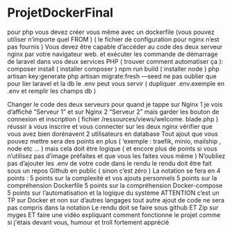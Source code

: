 # ProjetDockerFinal

pour php vous devez créer vous même avec un dockerfile (vous pouvez utiliser n’importe quel FROM ) ( le
fichier de configuration pour nginx n’est pas fournis )
Vous devez être capable d’accéder au code des deux serveur nginx par votre navigateur web. et exécuter
les commande de démarrage de laravel dans vos deux services PHP ( trouver comment automatiser ça ):
composer install ( installer composer )
npm run build ( installer node )
php artisan key:generate
php artisan migrate:fresh —seed
ne pas oublier que pour lier laravel et la db le .env peut vous servir ( dupliquer .env.exemple en .env et
remplir les champs db )
>
Changer le code des deux serveurs pour quand je tappe sur Nginx 1 je vois d’affiché “Serveur 1” et sur
Nginx 2 “Serveur 2” mais garder les bouton de connexion et inscription ( fichier /ressources/views/welcome.
blade.php )
réussir à vous inscrire et vous connecter sur les deux nginx
vérifier que vous avez bien dorénavent 2 utilisateurs en database
Tout ajout que vous pouvez mettre sera des points en plus ( ‘exemple : traefik, minio, mailship , node etc
… ) mais cela doit être logique ( et encore plus de points si vous n’utilisez pas d’image préfaites et que vous
les faites vous même )
N’oubliez pas d’ajouter les .env de votre code dans le rendu le rendu doit être fait sous un repos Github en
public ( sinon c’est zéro )
La notation se fera en 4 points :
5 points sur la complexité et vos ajouts personnels
5 points sur la compréhension Dockerfile
5 points sur la compréhension Docker-compose
5 points sur l’automatisation et la logique du système
ATTENTION c’est un TP sur Docker et non sur d’autres langages tout autre ajout de code ne sera pas
compris dans la notation
Le rendu doit se faire sous github ET Zip sur myges ET faire une vidéo expliquant comment fonctionne le
projet comme si j'étais devant vous, humour et troll fortement apprécié